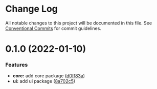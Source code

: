 # Change Log

All notable changes to this project will be documented in this file.
See [Conventional Commits](https://conventionalcommits.org) for commit guidelines.

# 0.1.0 (2022-01-10)


### Features

* **core:** add core package ([d0ff83a](https://github.com/trevorsargent/myko/commit/d0ff83ae68ec2103523f604f0ba8ece567ed5df8))
* **ui:** add ui package ([8a702c5](https://github.com/trevorsargent/myko/commit/8a702c5ad24ba44df2a4609302d6733293f4fba5))

